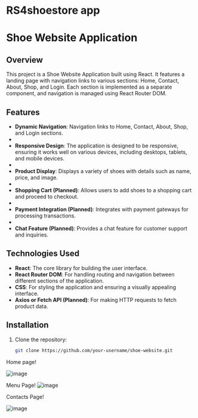 # RS4shoestore app

# Shoe Website Application

## Overview

This project is a Shoe Website Application built using React. It features a landing page with navigation links to various sections: Home, Contact, About, Shop, and Login. Each section is implemented as a separate component, and navigation is managed using React Router DOM.

## Features

- **Dynamic Navigation**: Navigation links to Home, Contact, About, Shop, and Login sections.
- 
- **Responsive Design**: The application is designed to be responsive, ensuring it works well on various devices, including desktops, tablets, and mobile devices.
- 
- **Product Display**: Displays a variety of shoes with details such as name, price, and image.
- 
- **Shopping Cart (Planned)**: Allows users to add shoes to a shopping cart and proceed to checkout.
- 
- **Payment Integration (Planned)**: Integrates with payment gateways for processing transactions.
- 
- **Chat Feature (Planned)**: Provides a chat feature for customer support and inquiries.

## Technologies Used

- **React**: The core library for building the user interface.
- **React Router DOM**: For handling routing and navigation between different sections of the application.
- **CSS**: For styling the application and ensuring a visually appealing interface.
- **Axios or Fetch API (Planned)**: For making HTTP requests to fetch product data.

## Installation

1. Clone the repository:
   ```bash
   git clone https://github.com/your-username/shoe-website.git


Home page!

![image](https://github.com/user-attachments/assets/7db91b77-9294-4191-9638-b5d422f155c4)

Menu Page!
![image](https://github.com/user-attachments/assets/da9f3533-cafb-4921-8ed4-97f62df7d8ef)


Contacts Page!

![image](https://github.com/user-attachments/assets/df5c2452-db6e-452e-9f53-225ad711572a)

